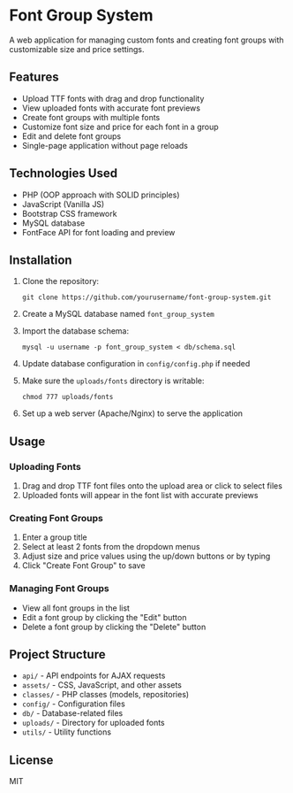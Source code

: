 # Font Group System

A web application for managing custom fonts and creating font groups with customizable size and price settings.

## Features

- Upload TTF fonts with drag and drop functionality
- View uploaded fonts with accurate font previews
- Create font groups with multiple fonts
- Customize font size and price for each font in a group
- Edit and delete font groups
- Single-page application without page reloads

## Technologies Used

- PHP (OOP approach with SOLID principles)
- JavaScript (Vanilla JS)
- Bootstrap CSS framework
- MySQL database
- FontFace API for font loading and preview

## Installation

1. Clone the repository:

   ```
   git clone https://github.com/yourusername/font-group-system.git
   ```

2. Create a MySQL database named `font_group_system`

3. Import the database schema:

   ```
   mysql -u username -p font_group_system < db/schema.sql
   ```

4. Update database configuration in `config/config.php` if needed

5. Make sure the `uploads/fonts` directory is writable:

   ```
   chmod 777 uploads/fonts
   ```

6. Set up a web server (Apache/Nginx) to serve the application

## Usage

### Uploading Fonts

1. Drag and drop TTF font files onto the upload area or click to select files
2. Uploaded fonts will appear in the font list with accurate previews

### Creating Font Groups

1. Enter a group title
2. Select at least 2 fonts from the dropdown menus
3. Adjust size and price values using the up/down buttons or by typing
4. Click "Create Font Group" to save

### Managing Font Groups

- View all font groups in the list
- Edit a font group by clicking the "Edit" button
- Delete a font group by clicking the "Delete" button

## Project Structure

- `api/` - API endpoints for AJAX requests
- `assets/` - CSS, JavaScript, and other assets
- `classes/` - PHP classes (models, repositories)
- `config/` - Configuration files
- `db/` - Database-related files
- `uploads/` - Directory for uploaded fonts
- `utils/` - Utility functions

## License

MIT
